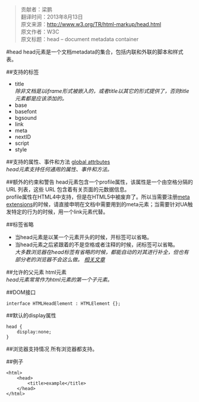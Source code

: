 > 贡献者：梁鹏  
> 翻译时间：2013年8月13日  
> 原文来源：http://www.w3.org/TR/html-markup/head.html  
> 原文作者：W3C  
> 原文标题：head – document metadata container  

#head
head元素是一个文档metadata的集合，包括内联和外联的脚本和样式表。

##支持的标签
* title  
_除非文档是以iframe形式被嵌入的，或者title以其它的形式提供了，否则title元素都是应该添加的。_
* base
* basefont
* bgsound
* link
* meta
* nextID
* script
* style

##支持的属性、事件和方法
[global attrbutes](http://www.w3.org/TR/html-markup/global-attributes.html)  
_head元素支持任何通用的属性、事件和方法。_
 
##额外的约束和警告
head元素包含一个profile属性，该属性是一个由空格分隔的 URL 列表，这些 URL 包含着有关页面的元数据信息。  
profile属性在HTML4中支持，但是在HTML5中被废弃了。所以当需要注册[meta extensions](http://wiki.whatwg.org/wiki/MetaExtensions)的时候，请直接申明在文档中需要用到的meta元素；当需要针对UA触发特定的行为的时候，用一个link元素代替。

##标签省略
* 当head元素是以某一个元素开头的时候，开标签<head>可以省略。
* 当head元素之后紧跟着的不是空格或者注释的时候，闭标签</head>可以省略。  
_大多数浏览器在head标签有省略的时候，都能自动的对其进行补全，但也有部分老的浏览器不会这么做。 [相关文章](http://www.stevesouders.com/blog/2010/05/12/autohead-my-first-browserscope-user-test/)_

##允许的父元素
html元素  
_head元素常常作为html元素的第一个子元素。_

##DOM接口
```
interface HTMLHeadElement : HTMLElement {};
```

##默认的display属性
```
head {
    display:none;
}
```

##浏览器支持情况
所有浏览器都支持。

##例子
```
<html>
    <head>
        <title>example</title>
    </head>
</html>
```
